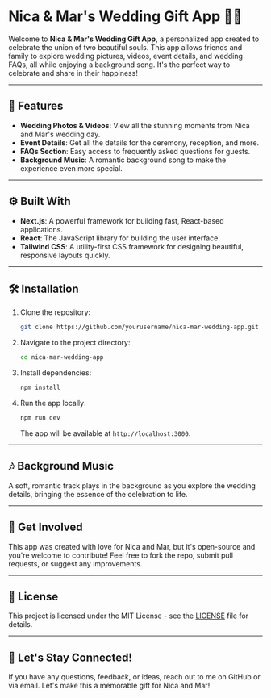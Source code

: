 # Nica & Mar's Wedding Gift App 🎁💍

Welcome to **Nica & Mar's Wedding Gift App**, a personalized app created to celebrate the union of two beautiful souls. This app allows friends and family to explore wedding pictures, videos, event details, and wedding FAQs, all while enjoying a background song. It's the perfect way to celebrate and share in their happiness!

---

## 🎉 Features

- **Wedding Photos & Videos**: View all the stunning moments from Nica and Mar's wedding day.
- **Event Details**: Get all the details for the ceremony, reception, and more.
- **FAQs Section**: Easy access to frequently asked questions for guests.
- **Background Music**: A romantic background song to make the experience even more special.

---

## ⚙️ Built With

- **Next.js**: A powerful framework for building fast, React-based applications.
- **React**: The JavaScript library for building the user interface.
- **Tailwind CSS**: A utility-first CSS framework for designing beautiful, responsive layouts quickly.

---

## 🛠️ Installation

1. Clone the repository:

    ```bash
    git clone https://github.com/yourusername/nica-mar-wedding-app.git
    ```

2. Navigate to the project directory:

    ```bash
    cd nica-mar-wedding-app
    ```

3. Install dependencies:

    ```bash
    npm install
    ```

4. Run the app locally:

    ```bash
    npm run dev
    ```

    The app will be available at `http://localhost:3000`.

---

## 🎶 Background Music

A soft, romantic track plays in the background as you explore the wedding details, bringing the essence of the celebration to life.

---

## 💬 Get Involved

This app was created with love for Nica and Mar, but it's open-source and you're welcome to contribute! Feel free to fork the repo, submit pull requests, or suggest any improvements.

---

## 📝 License

This project is licensed under the MIT License - see the [LICENSE](LICENSE) file for details.

---

## 👋 Let's Stay Connected!

If you have any questions, feedback, or ideas, reach out to me on GitHub or via email. Let's make this a memorable gift for Nica and Mar!
